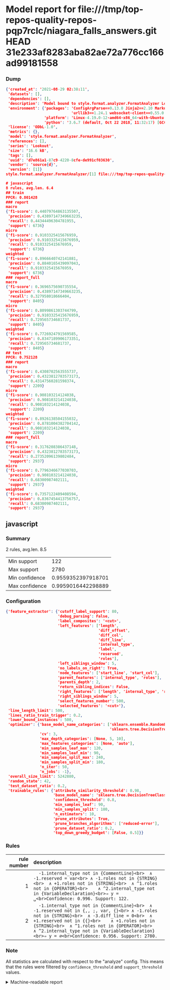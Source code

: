 # Model report for file:///tmp/top-repos-quality-repos-pqp7rclc/niagara_falls_answers.git HEAD 31e233af8283aba82ae72a776cc166ad99181558

### Dump

```json
{'created_at': '2021-08-29 02:38:11',
 'datasets': [],
 'dependencies': [],
 'description': 'Model bound to style.format.analyzer.FormatAnalyzer Lookout analyzer.',
 'environment': {'packages': 'ConfigArgParse==0.13.0 Jinja2==2.10 MarkupSafe==1.1.1 PyStemmer==1.3.0 PyYAML==5.1 Pympler==0.5 SQLAlchemy==1.2.10 SQLAlchemy-Utils==0.33.3 asdf==2.3.2 bblfsh==2.12.7 boto==2.49.0 boto3==1.9.130 botocore==1.12.130 cachetools==2.0.1 certifi==2019.3.9 chardet==3.0.4 clint==0.5.1 docker==3.7.0 docker-pycreds==0.4.0 dulwich==0.19.11 grpcio==1.19.0 grpcio-tools==1.19.0 humanfriendly==4.16.1 humanize==0.5.1 idna==2.8 jmespath==0.9.4 jsonschema==2.6.0 lookout-sdk==0.4.1 lookout-sdk-ml==0.19.0 lookout-style==0.2.0 lz4==2.1.6 modelforge==0.12.1 numpy==1.16.2 packaging==19.0 pandas==0.22.0 pip==19.0.3 protobuf==3.7.0 psycopg2-binary==2.7.5 pygtrie==2.3 pyparsing==2.3.1 python-dateutil==2.8.0 python-igraph==0.7.1.post6 pytz==2019.1 requests==2.21.0 requirements-parser==0.2.0 scikit-learn==0.20.1 scikit-optimize==0.5.2 scipy==1.2.1 semantic-version==2.6.0 setuptools==40.8.0 six==1.12.0 smart-open==1.8.1 sourced-ml==0.8.2 spdx==2.5.0 stringcase==1.2.0 tabulate==0.8.2 tqdm==4.31.1 '
                             'urllib3==1.24.1 websocket-client==0.55.0 xxhash==1.3.0',
                 'platform': 'Linux-4.19.0-12-amd64-x86_64-with-Ubuntu-18.04-bionic',
                 'python': '3.6.7 (default, Oct 22 2018, 11:32:17) [GCC 8.2.0]'},
 'license': 'ODbL-1.0',
 'metrics': {},
 'model': 'style.format.analyzer.FormatAnalyzer',
 'references': [],
 'series': 'Lookout',
 'size': '16.6 kB',
 'tags': [],
 'uuid': 'd7e861a1-87c9-4220-8cfe-de991cf03630',
 'vendor': 'source{d}',
 'version': [1]}
style.format.analyzer.FormatAnalyzer/[1] file:///tmp/top-repos-quality-repos-pqp7rclc/niagara_falls_answers.git 31e233af8283aba82ae72a776cc166ad99181558

# javascript
8 rules, avg.len. 6.4
## train
PPCR: 0.801428
### report
macro
{'f1-score': 0.44079764863135507,
 'precision': 0.43897147349663235,
 'recall': 0.44344496304781955,
 'support': 6736}
micro
{'f1-score': 0.9103325415676959,
 'precision': 0.9103325415676959,
 'recall': 0.9103325415676959,
 'support': 6736}
weighted
{'f1-score': 0.8966640742141881,
 'precision': 0.8840165439097043,
 'recall': 0.9103325415676959,
 'support': 6736}
### report_full
macro
{'f1-score': 0.3696575690735554,
 'precision': 0.43897147349663235,
 'recall': 0.327958018666404,
 'support': 8405}
micro
{'f1-score': 0.8099861303744799,
 'precision': 0.9103325415676959,
 'recall': 0.729565734681737,
 'support': 8405}
weighted
{'f1-score': 0.7726924791569585,
 'precision': 0.8347189906173351,
 'recall': 0.729565734681737,
 'support': 8405}
## test
PPCR: 0.752128
### report
macro
{'f1-score': 0.4308702563555737,
 'precision': 0.4323812783573173,
 'recall': 0.43147560281598374,
 'support': 2209}
micro
{'f1-score': 0.908103214124038,
 'precision': 0.908103214124038,
 'recall': 0.908103214124038,
 'support': 2209}
weighted
{'f1-score': 0.8926138504155032,
 'precision': 0.8781004382704142,
 'recall': 0.908103214124038,
 'support': 2209}
### report_full
macro
{'f1-score': 0.3176208386437148,
 'precision': 0.4323812783573173,
 'recall': 0.27352096139802484,
 'support': 2937}
micro
{'f1-score': 0.7796346677030703,
 'precision': 0.908103214124038,
 'recall': 0.68300987402111,
 'support': 2937}
weighted
{'f1-score': 0.7357122409408594,
 'precision': 0.8367454413756757,
 'recall': 0.68300987402111,
 'support': 2937}
```

## javascript
### Summary
2 rules, avg.len. 8.5

| | |
|-|-|
|Min support|122|
|Max support|2780|
|Min confidence|0.9559352397918701|
|Max confidence|0.9959016442298889|

### Configuration

```json
{'feature_extractor': {'cutoff_label_support': 80,
                       'debug_parsing': False,
                       'label_composites': '<cut>',
                       'left_features': ['length',
                                         'diff_offset',
                                         'diff_col',
                                         'diff_line',
                                         'internal_type',
                                         'label',
                                         'reserved',
                                         'roles'],
                       'left_siblings_window': 5,
                       'no_labels_on_right': True,
                       'node_features': ['start_line', 'start_col'],
                       'parent_features': ['internal_type', 'roles'],
                       'parents_depth': 2,
                       'return_sibling_indices': False,
                       'right_features': ['length', 'internal_type', 'reserved', 'roles'],
                       'right_siblings_window': 5,
                       'select_features_number': 500,
                       'selected_features': '<cut>'},
 'line_length_limit': 500,
 'lines_ratio_train_trigger': 0.2,
 'lower_bound_instances': 500,
 'optimizer': {'base_model_name_categories': ['sklearn.ensemble.RandomForestClassifier',
                                              'sklearn.tree.DecisionTreeClassifier'],
               'cv': 3,
               'max_depth_categories': [None, 5, 10],
               'max_features_categories': [None, 'auto'],
               'min_samples_leaf_max': 120,
               'min_samples_leaf_min': 90,
               'min_samples_split_max': 240,
               'min_samples_split_min': 180,
               'n_iter': 50,
               'n_jobs': -1},
 'overall_size_limit': 5242880,
 'random_state': 42,
 'test_dataset_ratio': 0.2,
 'trainable_rules': {'attribute_similarity_threshold': 0.98,
                     'base_model_name': 'sklearn.tree.DecisionTreeClassifier',
                     'confidence_threshold': 0.8,
                     'min_samples_leaf': 90,
                     'min_samples_split': 180,
                     'n_estimators': 10,
                     'prune_attributes': True,
                     'prune_branches_algorithms': ['reduced-error'],
                     'prune_dataset_ratio': 0.2,
                     'top_down_greedy_budget': [False, 0.5]}}
```

### Rules

| rule number | description |
|----:|:-----|
| 1 | `  -1.internal_type not in {CommentLine}<br>	∧ -1.reserved = var<br>	∧ -1.roles not in {STRING}<br>	∧ +1.roles not in {STRING}<br>	∧ ^1.roles not in {OPERATOR}<br>	∧ ^2.internal_type not in {VariableDeclaration}<br>⇒ y = ␣<br>Confidence: 0.996. Support: 122.` |
| 2 | `  -1.internal_type not in {CommentLine}<br>	∧ -1.reserved not in {,, ;, var, {}<br>	∧ -1.roles not in {STRING}<br>	∧ -3.diff_line = 0<br>	∧ +1.reserved not in {{}<br>	∧ +1.roles not in {STRING}<br>	∧ ^1.roles not in {OPERATOR}<br>	∧ ^2.internal_type not in {VariableDeclaration}<br>⇒ y = ∅<br>Confidence: 0.956. Support: 2780.` |

### Note
All statistics are calculated with respect to the "analyze" config. This means that the rules were filtered by
`confidence_threshold` and `support_threshold` values.

<details>
    <summary>Machine-readable report</summary>
```json
{"javascript": {"avg_rule_len": 8.5, "max_conf": 0.9959016442298889, "max_support": 2780, "min_conf": 0.9559352397918701, "min_support": 122, "num_rules": 2}}
```
</details>
